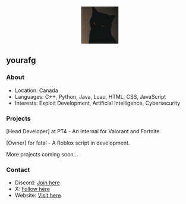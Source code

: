 <p align="center">
  <img src="osama.png" alt="yourafg banner" width="100">
</p>

## yourafg  

### About  
- Location: Canada  
- Languages: C++, Python, Java, Luau, HTML, CSS, JavaScript  
- Interests: Exploit Development, Artificial Intelligence, Cybersecurity  

### Projects  
[Head Developer] at PT4 - An internal for Valorant and Fortnite

[Owner] for fatal - A Roblox script in development.

More projects coming soon...

### Contact  
- Discord: [Join here](https://discord.gg/rW8aM2VE)  
- X: [Follow here](https://x.com/ourafg)  
- Website: [Visit here](https://yourafg.site/)  

